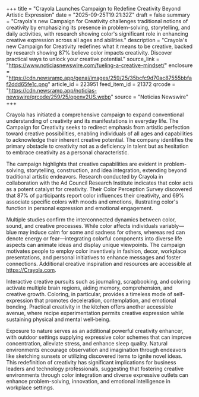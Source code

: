 +++
title = "Crayola Launches Campaign to Redefine Creativity Beyond Artistic Expression"
date = "2025-09-25T19:21:32Z"
draft = false
summary = "Crayola's new Campaign for Creativity challenges traditional notions of creativity by emphasizing its presence in problem-solving, storytelling, and daily activities, with research showing color's significant role in enhancing creative expression across all ages and abilities."
description = "Crayola's new Campaign for Creativity redefines what it means to be creative, backed by research showing 87% believe color impacts creativity. Discover practical ways to unlock your creative potential."
source_link = "https://www.noticiasnewswire.com/fueling-a-creative-mindset/"
enclosure = "https://cdn.newsramp.app/genai/images/259/25/35bcfc9d70ac87555bbfaf2ddd65fe1c.png"
article_id = 223951
feed_item_id = 21372
qrcode = "https://cdn.newsramp.app/noticias-newswire/qrcode/259/25/openv2US.webp"
source = "Noticias Newswire"
+++

<p>Crayola has initiated a comprehensive campaign to expand conventional understanding of creativity and its manifestations in everyday life. The Campaign for Creativity seeks to redirect emphasis from artistic perfection toward creative possibilities, enabling individuals of all ages and capabilities to acknowledge their inherent creative potential. The company identifies the primary obstacle to creativity not as a deficiency in talent but as hesitation to embrace creativity as a personal characteristic.</p><p>The campaign highlights that creative capabilities are evident in problem-solving, storytelling, construction, and idea integration, extending beyond traditional artistic endeavors. Research conducted by Crayola in collaboration with the Ad Council Research Institute indicates that color acts as a potent catalyst for creativity. Their Color Perception Survey discovered that 87% of participants report color influences their creativity, and 69% associate specific colors with moods and emotions, illustrating color's function in personal expression and emotional engagement.</p><p>Multiple studies confirm the interconnected dynamics between color, sound, and creative processes. While color affects individuals variably—blue may induce calm for some and sadness for others, whereas red can denote energy or fear—integrating colorful components into diverse life aspects can animate ideas and display unique viewpoints. The campaign motivates people to employ color inventively in fashion, decor, workplace presentations, and personal initiatives to enhance messages and foster connections. Additional creative inspiration and resources are accessible at <a href="https://Crayola.com" rel="nofollow" target="_blank">https://Crayola.com</a>.</p><p>Interactive creative pursuits such as journaling, scrapbooking, and coloring activate multiple brain regions, aiding memory, comprehension, and creative growth. Coloring, in particular, provides a timeless mode of self-expression that promotes deceleration, contemplation, and emotional bonding. Practical creativity in the kitchen offers another accessible avenue, where recipe experimentation permits creative expression while sustaining physical and mental well-being.</p><p>Exposure to nature serves as an additional powerful creativity enhancer, with outdoor settings supplying expressive color schemes that can improve concentration, alleviate stress, and enhance sleep quality. Natural environments encourage observation and imagination through endeavors like sketching sunsets or utilizing discovered items to ignite novel ideas. This redefinition of creativity has significant implications for business leaders and technology professionals, suggesting that fostering creative environments through color integration and diverse expressive outlets can enhance problem-solving, innovation, and emotional intelligence in workplace settings.</p>